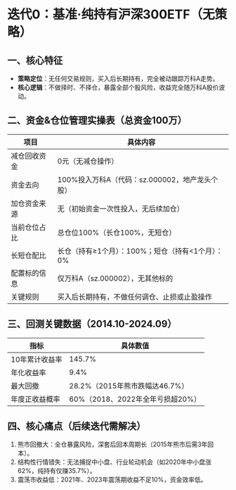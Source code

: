 # 迭代0：基准·纯持有沪深300ETF（无策略）

## 一、核心特征
- **策略定位**：无任何交易规则，买入后长期持有，完全被动跟踪万科A走势。
- **核心逻辑**：不做择时、不择仓，暴露全部个股风险，收益完全随万科A股价波动。

## 二、资金&仓位管理实操表（总资金100万）

| 项目                | 具体内容                                                                 |
|---------------------|--------------------------------------------------------------------------|
| 减仓回收资金        | 0元（无减仓操作）                                                       |
| 资金去向            | 100%投入万科A（代码：sz.000002，地产龙头个股）                          |
| 加仓资金来源        | 无（初始资金一次性投入，无后续加仓）                                     |
| 当前仓位占比        | 总仓位100%（长仓100%，无短仓）                                          |
| 长短仓配比          | 长仓（持有≥1个月）：100%；短仓（持有<1个月）：0%                         |
| 配置标的信息        | 仅万科A（sz.000002），无其他标的                                       |
| 关键规则            | 买入后长期持有，不做任何调仓、止损或止盈操作                             |

## 三、回测关键数据（2014.10-2024.09）

| 指标                | 具体数值                                                                 |
|---------------------|--------------------------------------------------------------------------|
| 10年累计收益率      | 145.7%                                                                    |
| 年化收益率          | 9.4%                                                                     |
| 最大回撤            | 28.2%（2015年熊市跌幅达46.7%）                                           |
| 年度正收益概率      | 60%（2018、2022年全年亏损超20%）                                         |

## 四、核心痛点（后续迭代需解决）
1. 熊市回撤大：全仓暴露风险，深套后回本周期长（2015年熊市后需3年回本）。
2. 结构性行情错失：无法捕捉中小盘、行业轮动机会（如2020年中小盘涨62%，纯持有仅赚35.7%）。
3. 震荡市收益低：2021年、2023年震荡期收益不足10%，资金效率低。